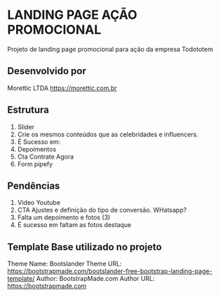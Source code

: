 # LANDING PAGE AÇÃO PROMOCIONAL 

Projeto de landing page promocional para ação da empresa Todototem

## Desenvolvido por

Morettic LTDA <https://morettic.com.br>


## Estrutura

1) Slider
2) Crie os mesmos conteúdos que as celebridades e influencers.
3) É Sucesso em:
4) Depoimentos
5) Cta Contrate Agora
6) Form pipefy 

## Pendências

1) Video Youtube
2) CTA Ajustes e definição do tipo de conversão. WHatsapp?
3) Falta um depoimento e fotos (3)
4) É sucesso em faltam as fotos destaque

## Template Base utilizado no projeto

Theme Name: Bootslander
Theme URL: https://bootstrapmade.com/bootslander-free-bootstrap-landing-page-template/
Author: BootstrapMade.com
Author URL: https://bootstrapmade.com



